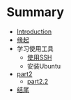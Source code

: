 # Summary

* [Introduction](README.md)
* [缘起](source/begin.md)
* 学习使用工具
   * [使用SSH](UsingSSH.md)
   * 安装Ubuntu
* [part2](./source/part2/introduction)
   * [part2.2](./source/part2/1.md)
* [结尾](./source/end.md)

